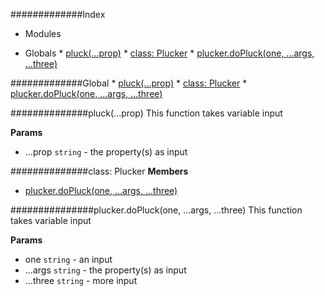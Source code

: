 #############Index

* Modules

* Globals
              * [pluck(...prop)](#pluck)
              * [class: Plucker](#Plucker)
                * [plucker.doPluck(one, ...args, ...three)](#Plucker#doPluck)

#############Global
              * [pluck(...prop)](#pluck)
              * [class: Plucker](#Plucker)
                * [plucker.doPluck(one, ...args, ...three)](#Plucker#doPluck)

<a name="pluck"></a>
##############pluck(...prop)
This function takes variable input

**Params**

- ...prop `string` - the property(s) as input

<a name="Plucker"></a>
##############class: Plucker
**Members**

* [plucker.doPluck(one, ...args, ...three)](#Plucker#doPluck)

<a name="Plucker#doPluck"></a>
###############plucker.doPluck(one, ...args, ...three)
This function takes variable input

**Params**

- one `string` - an input
- ...args `string` - the property(s) as input
- ...three `string` - more input

